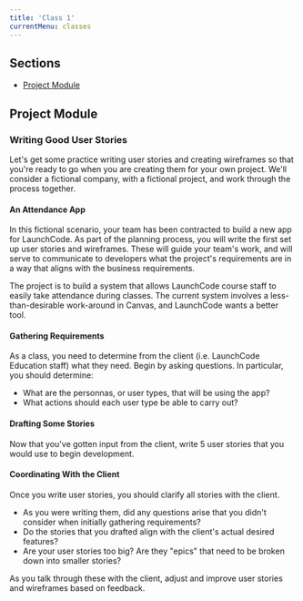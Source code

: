 ```yaml
---
title: 'Class 1'
currentMenu: classes
---
```

## Sections

- [Project Module](#project-module)

## Project Module

### Writing Good User Stories

Let's get some practice writing user stories and creating wireframes so that you're ready to go when you are creating them for your own project. We'll consider a fictional company, with a fictional project, and work through the process together.

#### An Attendance App

In this fictional scenario, your team has been contracted to build a new app for LaunchCode. As part of the planning process, you will write the first set up user stories and wireframes. These will guide your team's work, and will serve to communicate to developers what the project's requirements are in a way that aligns with the business requirements.

The project is to build a system that allows LaunchCode course staff to easily take attendance during classes. The current system involves a less-than-desirable work-around in Canvas, and LaunchCode wants a better tool.

#### Gathering Requirements

As a class, you need to determine from the client (i.e. LaunchCode Education staff) what they need. Begin by asking questions. In particular, you should determine:

- What are the personnas, or user types, that will be using the app?
- What actions should each user type be able to carry out?

#### Drafting Some Stories

Now that you've gotten input from the client, write 5 user stories that you would use to begin development.

#### Coordinating With the Client

Once you write user stories, you should clarify all stories with the client. 

- As you were writing them, did any questions arise that you didn't consider when initially gathering requirements?
- Do the stories that you drafted align with the client's actual desired features?
- Are your user stories too big? Are they "epics" that need to be broken down into smaller stories?

As you talk through these with the client, adjust and improve user stories and wireframes based on feedback.
